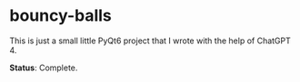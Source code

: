 # bouncy-balls

This is just a small little PyQt6 project that I wrote with the help of ChatGPT 4.

**Status**: Complete.